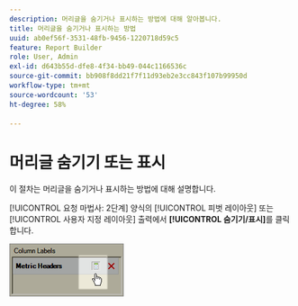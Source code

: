 ```yaml
---
description: 머리글을 숨기거나 표시하는 방법에 대해 알아봅니다.
title: 머리글을 숨기거나 표시하는 방법
uuid: ab0ef56f-3531-48fb-9456-1220718d59c5
feature: Report Builder
role: User, Admin
exl-id: d643b55d-dfe8-4f34-bb49-044c1166536c
source-git-commit: bb908f8dd21f7f11d93eb2e3cc843f107b99950d
workflow-type: tm+mt
source-wordcount: '53'
ht-degree: 58%

---
```


# 머리글 숨기기 또는 표시

이 절차는 머리글을 숨기거나 표시하는 방법에 대해 설명합니다.

[!UICONTROL 요청 마법사: 2단계] 양식의 [!UICONTROL 피벗 레이아웃] 또는 [!UICONTROL 사용자 지정 레이아웃] 출력에서 **[!UICONTROL 숨기기/표시]**&#x200B;를 클릭합니다.

![지표 머리글에 대한 숨기기/표시 아이콘을 표시하는 스크린샷입니다.](assets/hide_show_header.png)
